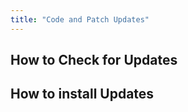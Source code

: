 ```yaml
---
title: "Code and Patch Updates"
---
```


## How to Check for Updates
## How to install Updates

  


